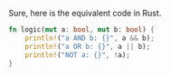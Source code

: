 Sure, here is the equivalent code in Rust.

```rust
fn logic(mut a: bool, mut b: bool) {
    println!("a AND b: {}", a && b);
    println!("a OR b: {}", a || b);
    println!("NOT a: {}", !a);
}
```
